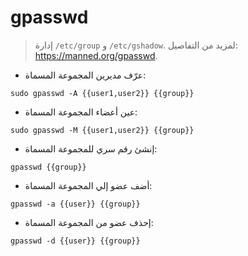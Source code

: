 # gpasswd

> إدارة `/etc/group` و `/etc/gshadow`.
> لمزيد من التفاصيل: <https://manned.org/gpasswd>.

- عرّف مديرين المجموعة المسماة:

`sudo gpasswd -A {{user1,user2}} {{group}}`

- عين أعضاء المجموعة المسماة:

`sudo gpasswd -M {{user1,user2}} {{group}}`

- إنشئ رقم سري للمجموعة المسماة:

`gpasswd {{group}}`

- أضف عضو إلي المجموعة المسماة:

`gpasswd -a {{user}} {{group}}`

- إحذف عضو من المجموعة المسماة:

`gpasswd -d {{user}} {{group}}`
